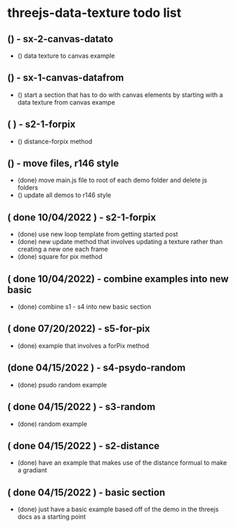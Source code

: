 # threejs-data-texture todo list

## () - sx-2-canvas-datato
* () data texture to canvas example

## () - sx-1-canvas-datafrom
* () start a section that has to do with canvas elements by starting with a data texture from canvas exampe

## ( ) - s2-1-forpix
* () distance-forpix method

## () - move files, r146 style
* (done) move main.js file to root of each demo folder and delete js folders
* () update all demos to r146 style

## ( done 10/04/2022 ) - s2-1-forpix
* (done) use new loop template from getting started post
* (done) new update method that involves updating a texture rather than creating a new one each frame
* (done) square for pix method

## ( done 10/04/2022) - combine examples into new basic
* (done) combine s1 - s4 into new basic section

## ( done 07/20/2022) - s5-for-pix
* (done) example that involves a forPix method

## (done 04/15/2022 ) - s4-psydo-random
* (done) psudo random example

## ( done 04/15/2022 ) - s3-random
* (done) random example

## ( done 04/15/2022 ) - s2-distance
* (done) have an example that makes use of the distance formual to make a gradiant

## ( done 04/15/2022 ) - basic section
* (done) just have a basic example based off of the demo in the threejs docs as a starting point